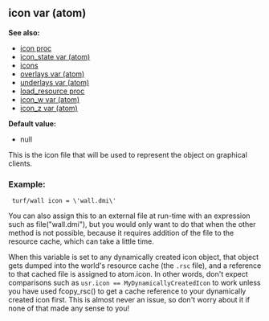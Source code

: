 ## icon var (atom)
**See also:**
*   [icon proc](/proc/icon)
*   [icon_state var (atom)](/atom/var/icon_state)
*   [icons](/DM/icon)
*   [overlays var (atom)](/atom/var/overlays)
*   [underlays var (atom)](/atom/var/underlays)
*   [load_resource proc](/proc/load_resource)
*   [icon_w var (atom)](/atom/var/icon_w)
*   [icon_z var (atom)](/atom/var/icon_z)
<!-- -->
**Default value:**
*   null


This is the icon file that will be used to represent the object
on graphical clients.
### Example:

```
 turf/wall icon = \'wall.dmi\' 
```
 

You can
also assign this to an external file at run-time with an expression such
as file(\"wall.dmi\"), but you would only want to do that when the other
method is not possible, because it requires addition of the file to the
resource cache, which can take a little time. 

When this
variable is set to any dynamically created icon object, that object gets
dumped into the world\'s resource cache (the `.rsc` file), and a
reference to that cached file is assigned to atom.icon. In other words,
don\'t expect comparisons such as `usr.icon == MyDynamicallyCreatedIcon`
to work unless you have used fcopy_rsc() to get a cache reference to
your dynamically created icon first. This is almost never an issue, so
don\'t worry about it if none of that made any sense to you!